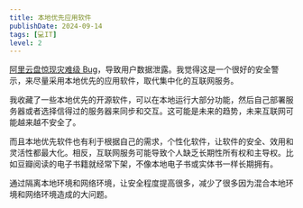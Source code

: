 ```yaml
---
title: 本地优先应用软件
publishDate: 2024-09-14
tags: [💻IT]
level: 2
---
```


[阿里云盘惊现灾难级 Bug]，导致用户数据泄露。我觉得这是一个很好的安全警示，来尽量采用本地优先的应用软件，取代集中化的互联网服务。

我收藏了一些本地优先的开源软件，可以在本地运行大部分功能，然后自己部署服务器或者选择信得过的服务器来同步和交互。这可能是未来的趋势，未来互联网可能越来越不安全了。

而且本地优先软件也有利于根据自己的需求，个性化软件，让软件的安全、效用和灵活性都最大化。相反，互联网服务可能导致个人缺乏长期性所有权和主导权。比如豆瓣阅读的电子书籍就经常下架，不像本地电子书或实体书一样长期拥有。

通过隔离本地环境和网络环境，让安全程度提高很多，减少了很多因为混合本地环境和网络环境造成的大问题。

[阿里云盘惊现灾难级 Bug]: https://www.zhihu.com/question/667213540
